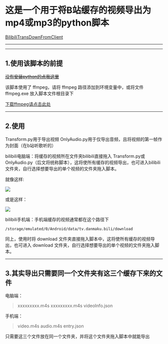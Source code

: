 # 这是一个用于将B站缓存的视频导出为mp4或mp3的python脚本


[BilibiliTransDownFromClient](https://github.com/unmenyo/BilibiliTransDownFromClient)

---
---

## 1.使用该脚本的前提

[~~没有安装python的点我这里~~](https://www.python.org/)

该脚本使用了 ffmpeg，请将 ffmpeg 路径添加到环境变量中，或将文件 ffmpeg.exe 放入脚本文件根目录下

[下载ffmpeg请点击此处](https://ffmpeg.org/)

---

## 2.使用

Transform.py用于导出视频
OnlyAudio.py用于仅导出音频，且将视频的第一帧作为封面（在b站听歌听的）

bilibili电脑端：将缓存的视频所在文件夹bilibili直接拖入 Transform.py或OnlyAudio.py（后文将统称脚本），这将使所有缓存的视频导出，也可进入bilibili文件夹，自行选择想要导出的单个视频的文件夹拖入脚本。

就像这样:

![](https://picx.zhimg.com/v2-885a966c1ae3b85fe540ce58992a751f_r.jpg)

或是这样：

![](https://pic4.zhimg.com/v2-95cc6ea80717bf58c8a4dfa625ca69a7_r.jpg)

bilibili手机端：手机端缓存的视频通常都在这个路径下 

    /storage/emulated/0/Android/data/tv.danmaku.bili/download

同上，使用时将 download 文件夹直接拖入脚本中，这将使所有缓存的视频导出，也可进入 download 文件夹，自行选择想要导出的单个视频的文件夹拖入脚本。

---

## 3.其实导出只需要同一个文件夹有这三个缓存下来的文件
电脑端：

>xxxxxxxxx.m4s
>xxxxxxxxx.m4s
>videoInfo.json

手机端：

>video.m4s
>audio.m4s
>entry.json

只需要这三个文件放在同一个文件夹，并将这个文件夹拖入脚本中就能导出